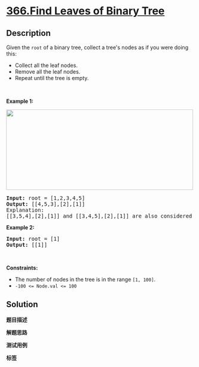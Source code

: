 # [366.Find Leaves of Binary Tree](https://leetcode.com/problems/find-leaves-of-binary-tree/description/)

## Description

<p>Given the <code>root</code> of a binary tree, collect a tree&#39;s nodes as if you were doing this:</p>

<ul>
  <li>Collect all the leaf nodes.</li>
  <li>Remove all the leaf&nbsp;nodes.</li>
  <li>Repeat until the tree is empty.</li>
</ul>

<p>&nbsp;</p>
<p><strong class="example">Example 1:</strong></p>
<img alt="" src="https://fastly.jsdelivr.net/gh/doocs/leetcode@main/solution/0300-0399/0366.Find%20Leaves%20of%20Binary%20Tree/images/remleaves-tree.jpg" style="width: 500px; height: 215px;" />
<pre>
<strong>Input:</strong> root = [1,2,3,4,5]
<strong>Output:</strong> [[4,5,3],[2],[1]]
Explanation:
[[3,5,4],[2],[1]] and [[3,4,5],[2],[1]] are also considered correct answers since per each level it does not matter the order on which elements are returned.
</pre>

<p><strong class="example">Example 2:</strong></p>

<pre>
<strong>Input:</strong> root = [1]
<strong>Output:</strong> [[1]]
</pre>

<p>&nbsp;</p>
<p><strong>Constraints:</strong></p>

<ul>
  <li>The number of nodes in the tree is in the range <code>[1, 100]</code>.</li>
  <li><code>-100 &lt;= Node.val &lt;= 100</code></li>
</ul>

## Solution

**题目描述**

**解题思路**

**测试用例**

**标签**
